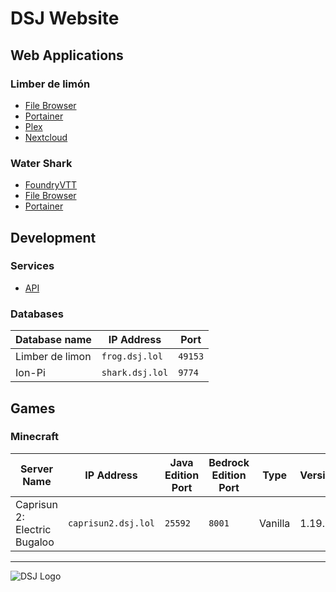 # DSJ Website

## Web Applications

### Limber de limón

- [File Browser](http://frog.dsj.lol:47034/)
- [Portainer](https://frog.dsj.lol:6691/)
- [Plex](http://frog.dsj.lol:32400/web)
- [Nextcloud](http://frog.dsj.lol:16082/)

### Water Shark

- [FoundryVTT](http://shark.dsj.lol:30000/)
- [File Browser](http://shark.dsj.lol:15721/)
- [Portainer](https://shark.dsj.lol:6634/)

## Development

### Services

- [API](https://dsj-api.herokuapp.com/)

### Databases

| Database name | IP Address | Port |
|---|---|---|
| Limber de limon | `frog.dsj.lol`| `49153`|
| Ion-Pi | `shark.dsj.lol`| `9774`|

## Games

### Minecraft

| Server Name | IP Address | Java Edition Port | Bedrock Edition Port | Type | Version |
|---|---|---|---|---|---|
| Caprisun 2: Electric Bugaloo | `caprisun2.dsj.lol`| `25592`| `8001`| Vanilla | 1.19.1 |

---
![DSJ Logo](https://user-images.githubusercontent.com/36280805/172962964-1d65d29f-0509-4838-83f0-d764d5fb3d91.svg)
